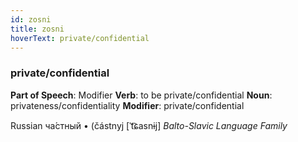 ```yaml
---
id: zosni
title: zosni
hoverText: private/confidential
---
```


### private/confidential

**Part of Speech**: Modifier
**Verb**: to be private/confidential
**Noun**: privateness/confidentiality
**Modifier**: private/confidential

Russian ча́стный • (částnyj [ˈt͡ɕasnɨj]
*Balto-Slavic Language Family*